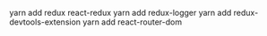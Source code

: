 yarn add redux react-redux
yarn add redux-logger
yarn add redux-devtools-extension
yarn add react-router-dom
